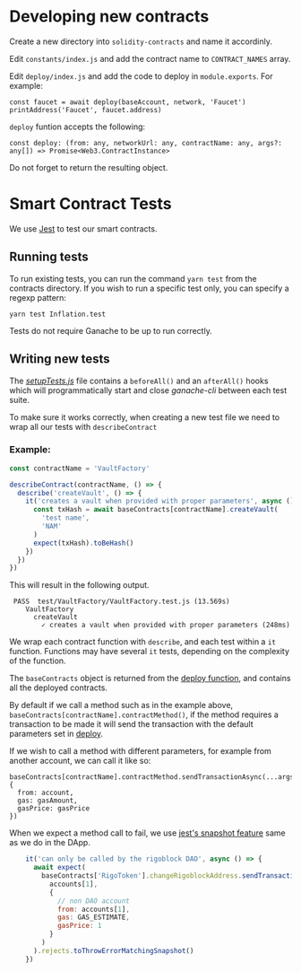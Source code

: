 # Developing new contracts

Create a new directory into `solidity-contracts` and name it accordinly.

Edit `constants/index.js` and add the contract name to `CONTRACT_NAMES` array.

Edit `deploy/index.js` and add the code to deploy in `module.exports`. For example:

```
const faucet = await deploy(baseAccount, network, 'Faucet')
printAddress('Faucet', faucet.address)
```

`deploy` funtion accepts the following:

```
const deploy: (from: any, networkUrl: any, contractName: any, args?: any[]) => Promise<Web3.ContractInstance>
```

Do not forget to return the resulting object.

# Smart Contract Tests

We use [Jest](https://facebook.github.io/jest/docs/en/api.html "Jest API") to test our smart contracts.

## Running tests

To run existing tests, you can run the command `yarn test` from the contracts directory. If you wish to run a specific test only, you can specify a regexp pattern:

```
yarn test Inflation.test
```

Tests do not require Ganache to be up to run correctly.

## Writing new tests

The [_setupTests.js_](../test/setupTests.js) file contains a `beforeAll()` and an `afterAll()` hooks which will programmatically start and close _ganache-cli_ between each test suite.

To make sure it works correctly, when creating a new test file we need to wrap all our tests with `describeContract`

### Example:

```javaScript
const contractName = 'VaultFactory'

describeContract(contractName, () => {
  describe('createVault', () => {
    it('creates a vault when provided with proper parameters', async () => {
      const txHash = await baseContracts[contractName].createVault(
        'test name',
        'NAM'
      )
      expect(txHash).toBeHash()
    })
  })
})
```
This will result in the following output.

```
 PASS  test/VaultFactory/VaultFactory.test.js (13.569s)
    VaultFactory
      createVault
        ✓ creates a vault when provided with proper parameters (248ms)
```

We wrap each contract function with `describe`, and each test within a `it` function. Functions may have several `it` tests, depending on the complexity of the function.

The `baseContracts` object is returned from the [deploy function](../deploy/index.js), and contains all the deployed contracts.

By default if we call a method such as in the example above, `baseContracts[contractName].contractMethod()`, if the method requires a transaction to be made it will send the transaction with the default parameters set in [deploy](../deploy/index.js).

If we wish to call a method with different parameters, for example from another account, we can call it like so:
```
baseContracts[contractName].contractMethod.sendTransactionAsync(...args, {
  from: account,
  gas: gasAmount,
  gasPrice: gasPrice
})
```

When we expect a method call to fail, we use [jest's snapshot feature](https://facebook.github.io/jest/docs/en/snapshot-testing.html) same as we do in the DApp.

```javaScript
    it('can only be called by the rigoblock DAO', async () => {
      await expect(
        baseContracts['RigoToken'].changeRigoblockAddress.sendTransactionAsync(
          accounts[1],
          {
            // non DAO account
            from: accounts[1],
            gas: GAS_ESTIMATE,
            gasPrice: 1
          }
        )
      ).rejects.toThrowErrorMatchingSnapshot()
    })
```
